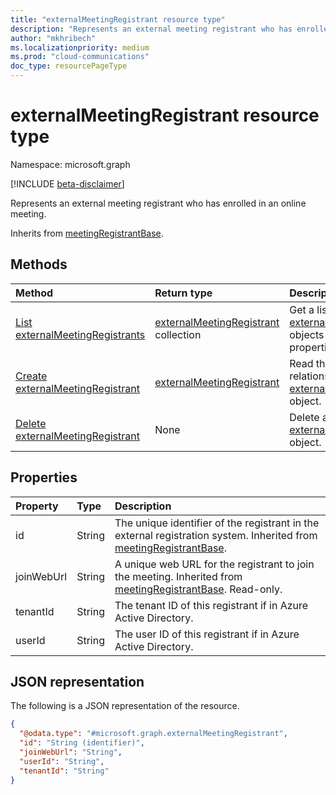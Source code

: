 ```yaml
---
title: "externalMeetingRegistrant resource type"
description: "Represents an external meeting registrant who has enrolled in an online meeting."
author: "mkhribech"
ms.localizationpriority: medium
ms.prod: "cloud-communications"
doc_type: resourcePageType
---
```


# externalMeetingRegistrant resource type

Namespace: microsoft.graph

[!INCLUDE [beta-disclaimer](../../includes/beta-disclaimer.md)]

Represents an external meeting registrant who has enrolled in an online meeting.

Inherits from [meetingRegistrantBase](../resources/meetingregistrantbase.md).

## Methods

|Method|Return type|Description|
|:---|:---|:---|
|[List externalMeetingRegistrants](../api/externalmeetingregistrant-list.md)|[externalMeetingRegistrant](../resources/externalmeetingregistrant.md) collection|Get a list of the [externalMeetingRegistrant](../resources/externalmeetingregistrant.md) objects and their properties.|
|[Create externalMeetingRegistrant](../api/externalmeetingregistrant-post.md)|[externalMeetingRegistrant](../resources/externalmeetingregistrant.md)|Read the properties and relationships of an [externalMeetingRegistrant](../resources/externalmeetingregistrant.md) object.|
|[Delete externalMeetingRegistrant](../api/externalmeetingregistrant-delete.md)|None|Delete an [externalMeetingRegistrant](../resources/externalmeetingregistrant.md) object.|

## Properties

| Property   | Type   | Description                                                                  |
|:-----------|:-------|:-----------------------------------------------------------------------------|
| id         | String | The unique identifier of the registrant in the external registration system. Inherited from [meetingRegistrantBase](../resources/meetingregistrantbase.md). |
| joinWebUrl | String | A unique web URL for the registrant to join the meeting. Inherited from [meetingRegistrantBase](../resources/meetingregistrantbase.md). Read-only.          |
| tenantId   | String | The tenant ID of this registrant if in Azure Active Directory.               |
| userId     | String | The user ID of this registrant if in Azure Active Directory.                 |

## JSON representation

The following is a JSON representation of the resource.
<!-- {
  "blockType": "resource",
  "keyProperty": "id",
  "@odata.type": "microsoft.graph.externalMeetingRegistrant",
  "baseType": "microsoft.graph.meetingRegistrantBase",
  "openType": false
}
-->

``` json
{
  "@odata.type": "#microsoft.graph.externalMeetingRegistrant",
  "id": "String (identifier)",
  "joinWebUrl": "String",
  "userId": "String",
  "tenantId": "String"
}
```
